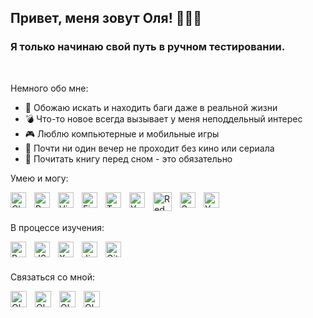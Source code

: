 ## Привет, меня зовут Оля! 🙋🏻‍♀️

### Я только начинаю свой путь в ручном тестировании.

<br />

Немного обо мне:

- 👾 Обожаю искать и находить баги даже в реальной жизни
- 💣 Что-то новое всегда вызывает у меня неподдельный интерес
- 🎮 Люблю компьютерные и мобильные игры
- 🎥 Почти ни один вечер не проходит без кино или сериала
- 🔮 Почитать книгу перед сном - это обязательно

Умею и могу:

<picture><img align="left" title='Charles' src="https://ishopapps.ru/images/1579001830.jpg" alt="Charles" height="25" style="padding-right:10px"/></picture>
<picture><img align="left" title='Postman' src="https://cloudconfusing.com/wp-content/uploads/2018/11/logo-mark.png" alt="Postman" height="25" style="padding-right:10px"/></picture>
<picture><img align="left" title='Visual Studio Code' src="https://cdn.jsdelivr.net/gh/devicons/devicon/icons/vscode/vscode-original.svg" alt="Visual Studio Code" height="25" style="padding-right:10px"/></picture>
<picture><img align="left" title='Figma' src="https://cdn.jsdelivr.net/gh/devicons/devicon/icons/figma/figma-original.svg" alt="Figma" height="25" style="padding-right:10px"/></picture>
<picture><img align="left" title='Trello' src="https://cdn.worldvectorlogo.com/logos/trello.svg" alt="Trello" height="25" style="padding-right:10px"/></picture>
<picture><img align="left" title='Yandex Tracker' src="https://play-lh.googleusercontent.com/KZm13A9hODTQg58glu3a2kOE4Lwz5gyH-sNMuHmgZ1BBbxR0V65u1RdDreX_as5g0bk=s360" alt="Yandex Tracker" height="25" style="padding-right:10px"/></picture>
<picture><img align="left" title='Redmine' src="https://essencesolusoft.com/assets/service_menus/redmine.svg" alt="Redmine" height="30" style="padding-right:10px"/></picture>
<picture><img align="left" title='Google Analytics' src="https://backstage.io/img/ga-icon.png" alt="Google Analytics" height="25" style="padding-right:10px"/></picture>
<picture><img align="left" title='Yandex Metrika' src="https://freesoft.ru/storage/images/203/2029/202882/202882_normal.png" alt="Yandex Metrika" height="25" style="padding-right:10px"/></picture>

<br />
<br />

В процессе изучения:

<picture><img align="left" title='PostgreSQL' src="https://cdn.jsdelivr.net/gh/devicons/devicon/icons/postgresql/postgresql-original.svg" alt="PostgreSQL" height="25" style="padding-right:10px"/></picture>
<picture><img align="left" title='JSON' src="https://i.pinimg.com/originals/f3/96/06/f39606dba59e89f944a90489912a24bb.png" alt="JSON" height="25" style="padding-right:10px"/></picture>
<picture><img align="left" title='XML' src="https://cdn4.iconfinder.com/data/icons/file-formats-6-1/199/Untitled-54-512.png" alt="XML" height="25" style="padding-right:10px"/></picture>
<picture><img align="left" title='Jira' src="https://cdn.jsdelivr.net/gh/devicons/devicon/icons/jira/jira-original.svg" alt="Jira" height="25" style="padding-right:10px"/></picture>
<picture><img align="left" title='Git' src="https://upload.wikimedia.org/wikipedia/commons/thumb/3/3f/Git_icon.svg/1200px-Git_icon.svg.png" alt="Git" height="25" style="padding-right:10px"/></picture>

<br />
<br />

Связаться со мной:

[<img align="left" alt="Olga | LinkedIn" width="26px" style="padding-right:10px" title='LinkedIn' src="https://www.svgrepo.com/show/349436/linkedin.svg" />][linkedin]
[<img align="left" alt="Olga | Instagram" width="26px" style="padding-right:10px" title='Instagram' src="https://www.svgrepo.com/show/303145/instagram-2-1-logo.svg" />][instagram]
[<img align="left"  alt="Olga | VK" width="26px" style="padding-right:10px" title='VK' src="https://www.svgrepo.com/show/349554/vk.svg" />][vk]
[<img align="left" alt="Olga | Telegram" width="26px" style="padding-right:10px" title='Telegram' src="https://www.svgrepo.com/show/349527/telegram.svg" />][tg]

[linkedin]: https://www.linkedin.com/in/olga-reshetova/
[instagram]: https://www.instagram.com/ollie_reshetova/
[vk]: https://vk.com/ollie_reshetova
[tg]: https://t.me/ollie_reshetova
